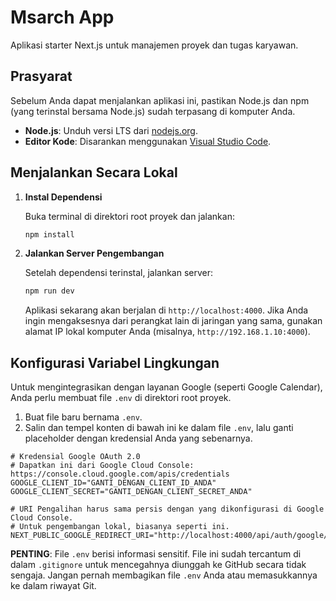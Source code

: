 
# Msarch App

Aplikasi starter Next.js untuk manajemen proyek dan tugas karyawan.

## Prasyarat

Sebelum Anda dapat menjalankan aplikasi ini, pastikan Node.js dan npm (yang terinstal bersama Node.js) sudah terpasang di komputer Anda.

- **Node.js**: Unduh versi LTS dari [nodejs.org](https://nodejs.org/).
- **Editor Kode**: Disarankan menggunakan [Visual Studio Code](https://code.visualstudio.com/).

## Menjalankan Secara Lokal

1.  **Instal Dependensi**

    Buka terminal di direktori root proyek dan jalankan:
    ```bash
    npm install
    ```

2.  **Jalankan Server Pengembangan**

    Setelah dependensi terinstal, jalankan server:
    ```bash
    npm run dev
    ```

    Aplikasi sekarang akan berjalan di `http://localhost:4000`. Jika Anda ingin mengaksesnya dari perangkat lain di jaringan yang sama, gunakan alamat IP lokal komputer Anda (misalnya, `http://192.168.1.10:4000`).

## Konfigurasi Variabel Lingkungan

Untuk mengintegrasikan dengan layanan Google (seperti Google Calendar), Anda perlu membuat file `.env` di direktori root proyek.

1.  Buat file baru bernama `.env`.
2.  Salin dan tempel konten di bawah ini ke dalam file `.env`, lalu ganti placeholder dengan kredensial Anda yang sebenarnya.

```env
# Kredensial Google OAuth 2.0
# Dapatkan ini dari Google Cloud Console: https://console.cloud.google.com/apis/credentials
GOOGLE_CLIENT_ID="GANTI_DENGAN_CLIENT_ID_ANDA"
GOOGLE_CLIENT_SECRET="GANTI_DENGAN_CLIENT_SECRET_ANDA"

# URI Pengalihan harus sama persis dengan yang dikonfigurasi di Google Cloud Console.
# Untuk pengembangan lokal, biasanya seperti ini.
NEXT_PUBLIC_GOOGLE_REDIRECT_URI="http://localhost:4000/api/auth/google/callback"
```

**PENTING**: File `.env` berisi informasi sensitif. File ini sudah tercantum di dalam `.gitignore` untuk mencegahnya diunggah ke GitHub secara tidak sengaja. Jangan pernah membagikan file `.env` Anda atau memasukkannya ke dalam riwayat Git.
